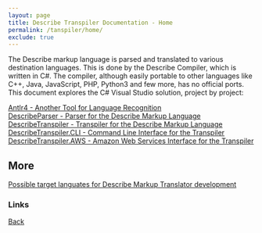 ```yaml
---
layout: page
title: Describe Transpiler Documentation - Home
permalink: /tanspiler/home/
exclude: true
---
```

The Describe markup language is parsed and translated to various destination languages. This is done by the Describe Compiler, which is written in C#. The compiler, although easily portable to other languages like C++, Java, JavaScript, PHP, Python3 and few more, has no official ports. This document explores the C# Visual Studio solution, project by project:<br>

[Antlr4 - Another Tool for Language Recognition](/tanspiler/antlr/)<br>
[DescribeParser - Parser for the Describe Markup Language](/tanspiler/parser/)<br>
[DescribeTranspiler - Transpiler for the Describe Markup Language](/tanspiler/api/)<br>
[DescribeTranspiler.CLI - Command Line Interface for the Transpiler](/tanspiler/cli/)<br>
[DescribeTranspiler.AWS - Amazon Web Services Interface for the Transpiler](/tanspiler/aws/)<br>

## More

[Possible target languates for Describe Markup Translator development](/tanspiler/targets/)<br>

### Links
[Back]()